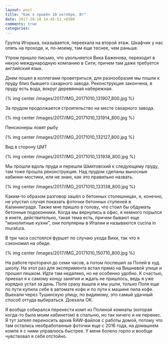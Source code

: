 ```yaml
---
layout: post
title: "Как я провёл 10 октября, Вт"
date: 2017-10-10 14:45:52 +0300
comments: true
categories: 
---
```

Группа Игорька, оказывается, переехала на второй этаж. Шкафчик у нас опять на проходе, и, по-моему, там еще теснее, чем раньше.

Утром пришло письмо, что увольняется Вика Баженова, переходит в некую международную компанию в Сити, причем там даже требуется английский язык.

Днем пошел в коллегами проветриться, для разнообразия мы пошли к пруду близ бывшего сахарного завода. Реконструкция закончена, в пруду есть вода, вокруг деревянная набережная.

{% img center /images/2017/IMG_20171010_131907_800.jpg %}

За прудом продолжается строительство на месте сахарного завода.

{% img center /images/2017/IMG_20171010_131914_800.jpg %}

Пенсионеры ловят рыбу

{% img center /images/2017/IMG_20171010_132127_800.jpg %}

Вид в сторону ЦМТ

{% img center /images/2017/IMG_20171010_131938_800.jpg %}

Мы прошли вдоль пруда и перешли Шмитовский к следующему пруду, там тоже прошла реконструкция. Над прудом сделаны выносные кабинки-мостики, или не знаю, как это правильно назвать.

{% img center /images/2017/IMG_20171010_133138_800.jpg %}

Каким-то образом разговор зашёл о бетонных столешницах, я, конечно, не упустил случая показать фоточки бетонных ступеней в Калининграде. Также мне пришло в голову, что стоил бы обдумать бетонные подоконники. Когда мы вернулись в офис, я немного порылся в инете, действительно, такая тема есть, причем бывают еще "монолитные кухни", они популярны в Италии и называются cucina in muratura.

В три часа состоялся фуршет по случаю ухода Вики, так что я сэкономил на обеде.

{% img center /images/2017/IMG_20171010_150710_800.jpg %}

На работе проторачл до семи часов, а потом поспешил за Полей в худ. школу. На этот раз для эксперимента встал прямо на Вишневой улице и прошел пешком. Идти там недалеко, но не особенно удобно. К счастью, приехал я к самому концу занятия и ждать не пришлось, ведь я уже изрядно устал за день. Поля сразу вышла и мы ушли, только Поля еще по пути купила себе в автомате кофе и по пути к машине пила кофе. Выехали через Тушинскую улицу, по видимому, это самый удачный способ оттуда выбираться. Доехали ОК.

Я вообще собирался перенести комп из Полиной комнаты (которая когда-то была моим кабинетом) в спальню, но так ничего и не перенес. Я тут затеял переносить архив RAW-файлов с работы домой, потому что там остались необработанные фоточки еще с 2016 года, на домашнем компе я с ними управлюсь быстрее. У меня болело горло и вообще чувствовал я себя отстойно.